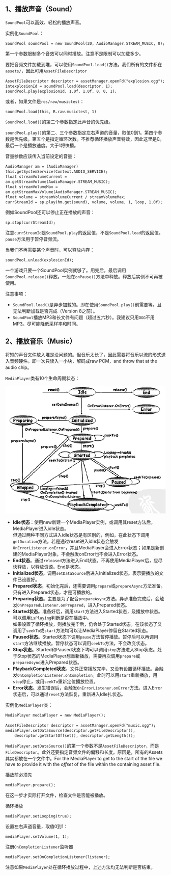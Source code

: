 ## 1、播放声音（Sound）

`SoundPool`可以高效、轻松的播放声音。

实例化`SoundPool`：
 
	SoundPool soundPool = new SoundPool(20, AudioManager.STREAM_MUSIC, 0);

第一个参数限制多个音效可以同时播放。注意不是限制可以加载多少。

要把音频文件加载到堆，可以使用`SoundPool.load()`方法。我们所有的文件都在`assets/`，因此可用`AssetFileDescriptor`

	AssetFileDescriptor descriptor = assetManager.openFd("explosion.ogg"); 
	intexplosionId = soundPool.load(descriptor, 1);
	soundPool.play(explosionId, 1.0f, 1.0f, 0, 0, 1);

或者，如果文件是`res/raw/musictest`：

	soundPool.load(this, R.raw.musictest, 1)

`SoundPool.load()`的第二个参数指定此声音的优先级。

`soundPool.play()`的第二、三个参数指定左右声道的音量，取值0到1。第四个参数是优先级。第五个是指定循环次数。不推荐循环播放声音特效，因此这里是0。最后一个是播放速度。大于1将快播。

音量参数应该传入当前设定的音量：

	AudioManager am = (AudioManager) this.getSystemService(Context.AUDIO_SERVICE);
	float streamVolumeCurrent = am.getStreamVolume(AudioManager.STREAM_MUSIC);
	float streamVolumeMax = am.getStreamMaxVolume(AudioManager.STREAM_MUSIC);
	float volume = streamVolumeCurrent / streamVolumeMax;
	currStreamId = sp.play(hm.get(sound), volume, volume, 1, loop, 1.0f);

例如SoundPool还可以停止正在播放的声音：

	sp.stop(currStreamId);

注意`currStreamId`是`SoundPool.play`的返回值，不是`SoundPool.load`的返回值。`pause`方法用于暂停音频流。

当我们不再需要某个声音时，可以释放内存：

	soundPool.unload(explosionId); 

一个游戏只要一个SoundPool实例就够了。用完后，最后调用`SoundPool.release()`释放。一般在`onPause()`方法中释放。释放后实例不可再被使用。

注意事项：

* `SoundPool.load()`是异步加载的。即在使用`SoundPool.play()`前需要等。且无法判断加载是否完成（Version 8之前）。
* `SoundPool`播放MP3和长文件有问题（超过五六秒）。我建议只用`OGG`不用MP3。尽可能降低采样率和时间。

## 2、播放音乐（Music）

将短的声音文件放入堆是没问题的。但音乐太长了，因此需要将音乐以流的形式送入音频硬件。即一次只读入一小块，解码成raw PCM，and throw that at the audio chip。

`MediaPlayer`类有10个生命周期状态：

![](img/MediaPlayer_life.png)

- **Idle状态**：使用new新建一个MediaPlayer实例，或调用其reset方法后，MediaPlayer进入idle状态。  
但通过两种不同方式进入idle状态是有区别的，例如，在此状态下调用`getDuration`方法。若是通过reset进入idle状态会触发`OnErrorListener.onError`，并且MediaPlayer会进入Error状态；如果是新创建的MediaPlayer对象，不会触发onError也不会进入Error状态。
- **End状态**。通过`released`方法进入End状态。不再使用MediaPlayer后，应尽快释放，以释放资源。End是状态。
- **Initialized状态**。调用`setDataSource`后进入Initialized状态。表示要播放的文件已设置好。
- **Prepared状态**。初始化完后，还需要调用`prepare`或`prepareAsync`方法准备。只有进入Prepared状态，才是可播放的。
- **Preparing状态**。主要是为了配合`prepareAsync`方法。异步准备完成后，会触发`OnPreparedListener.onPrepared`，进入Prepared状态。
- **Started状态**。准备好后，调用`start`方法进入Started状态，及播放中状态。可以调用`isPlaying`判断是否在播放中。  
如果设置了循环播放，则播放完毕后，仍会处于Started状态。在该状态了又调用了`seekTo`或`start`方法均可以让MediaPlayer停留在Started状态。
- **Paused状态**。Started状态下调用`pause`方法暂停播放。暂停后可以再调用`start`方法继续播放。暂停状态可以调用`seekTo`方法，不会改变状态。
- **Stop状态**。Started和Paused状态下均可以调用`stop`方法进入Stop状态。处于Stop状态的MediaPlayer想重新播放，需要再次调用`prepare`或`prepareAsync`进入Prepared状态。
- **PlaybackCompleted状态**。文件正常播放完毕，又没有设置循环播放。会触发`OnCompletionListener.onCompletion`。此时可以用`start`重新播放，用`stop`停止，或用`seekTo`重新定位播放位置。
- **Error状态**。发生错误后，会触发`OnErrorListener.onError`方法。进入Error状态后，可以通过`reset`方法恢复，重新进入Idle扎状态。

实例化`MediaPlayer`类：

	MediaPlayer mediaPlayer = new MediaPlayer();

	AssetFileDescriptor descriptor = assetManager.openFd("music.ogg"); 
	mediaPlayer.setDataSource(descriptor.getFileDescriptor(),
		descriptor.getStartOffset(), descriptor.getLength());

`MediaPlayer.setDataSource()`的第一个参数不是`AssetFileDescriptor`，而是`FileDescriptor`。此外还要指定音频文件的偏移和长度。原因是，所有的Assets其实都放在一个文件中。For the MediaPlayer to get to the start of the file we have to provide it with the *offset* of the file within the containing asset file. 

播放前必须先

	mediaPlayer.prepare(); 

在这一步才实际打开文件，检查文件是否能被播放。

循环播放

	mediaPlayer.setLooping(true);

设置左右声道音量，取值0到1：
 
	mediaPlayer.setVolume(1, 1); 

注册`OnCompletionListener`监听器

	mediaPlayer.setOnCompletionListener(listener);  

注意如果`MediaPlayer`处在循环播放过程中，上述方法均无法判断是否结束。
